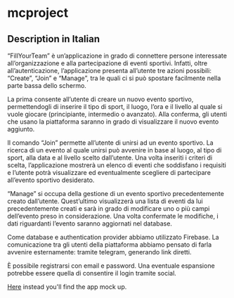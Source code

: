 # mcproject

## Description in Italian
“FillYourTeam” è un’applicazione in grado di connettere persone interessate all’organizzazione e alla partecipazione di eventi sportivi. Infatti, oltre all’autenticazione, l’applicazione presenta all’utente tre azioni possibili: “Create”, “Join” e “Manage”, tra le quali ci si può spostare facilmente nella parte bassa dello schermo.


La prima consente all’utente di creare un nuovo evento sportivo, permettendogli di inserire il tipo di sport, il luogo, l’ora e il livello al quale si vuole giocare (principiante, intermedio o avanzato). Alla conferma, gli utenti che usano la piattaforma saranno in grado di visualizzare il nuovo evento aggiunto.


Il comando “Join” permette all’utente di unirsi ad un evento sportivo. La ricerca di un evento al quale unirsi può avvenire in base al luogo, al tipo di sport, alla data e al livello scelto dall’utente. Una volta inseriti i criteri di scelta, l’applicazione mostrerà un elenco di eventi che soddisfano i requisiti e l’utente potrà visualizzare ed eventualmente scegliere di partecipare all’evento sportivo desiderato.


“Manage” si occupa della gestione di un evento sportivo precedentemente creato dall’utente. Quest’ultimo visualizzerà una lista di eventi da lui precedentemente creati e sarà in grado di modificare uno o più campi dell’evento preso in considerazione. Una volta confermate le modifiche, i dati riguardanti l’evento saranno aggiornati nel database.


Come database e authentication provider abbiamo utilizzato Firebase. La comunicazione tra gli utenti della piattaforma abbiamo pensato di farla avvenire esternamente: tramite telegram, generando link diretti.


È possibile registrarsi con email e password. Una eventuale espansione potrebbe essere quella di consentire il login tramite social.

[Here](https://miro.com/app/board/o9J_lrD5QsU=/?invite_link_id=29730948868) instead you'll find the app mock up. 

